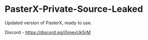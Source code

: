 
# PasterX-Private-Source-Leaked

Updated version of PasterX, ready to use.

Discord - https://discord.gg/j5mevUk5rM
                       
